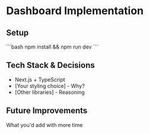 # Dashboard Implementation

## Setup

\`\`\`bash
npm install && npm run dev
\`\`\`

## Tech Stack & Decisions

- Next.js + TypeScript
- [Your styling choice] - Why?
- [Other libraries] - Reasoning

## Future Improvements

What you'd add with more time
